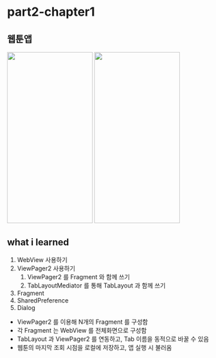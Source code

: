 # part2-chapter1

## 웹툰앱

<img src="https://github.com/soommmin/part2-chapter1/assets/150005268/4d39e700-0c1e-4f17-a194-46ee8f3c94ed" width="200" height="400"/>
<img src="https://github.com/soommmin/part2-chapter1/assets/150005268/509daaa0-b148-40de-b286-6da82eb7d466" width="200" height="400"/>

## what i learned
1. WebView 사용하기
2. ViewPager2 사용하기
    1. ViewPager2 를 Fragment 와 함께 쓰기
    2. TabLayoutMediator 를 통해 TabLayout 과 함께 쓰기
3. Fragment 
4. SharedPreference
5. Dialog


- ViewPager2 를 이용해 N개의 Fragment 를 구성함
- 각 Fragment 는 WebView 를 전체화면으로 구성함
- TabLayout 과 ViewPager2 를 연동하고, Tab 이름을 동적으로 바꿀 수 있음
- 웹툰의 마지막 조회 시점을 로컬에 저장하고, 앱 실행 시 불러옴
